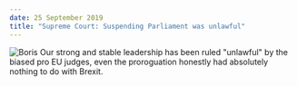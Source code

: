 ```yaml
---
date: 25 September 2019
title: "Supreme Court: Suspending Parliament was unlawful"
---
```


![Boris](/img/boris.jpg) Our strong and stable leadership has been ruled "unlawful" by the biased pro EU judges, even the proroguation honestly had absolutely nothing to do with Brexit.
